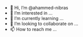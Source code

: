- 👋 Hi, I’m @ahammed-nibras
- 👀 I’m interested in ...
- 🌱 I’m currently learning ...
- 💞️ I’m looking to collaborate on ...
- 📫 How to reach me ...

<!---
ahammed-nibras/ahammed-nibras is a ✨ special ✨ repository because its `README.md` (this file) appears on your GitHub profile.
You can click the Preview link to take a look at your changes.
--->
